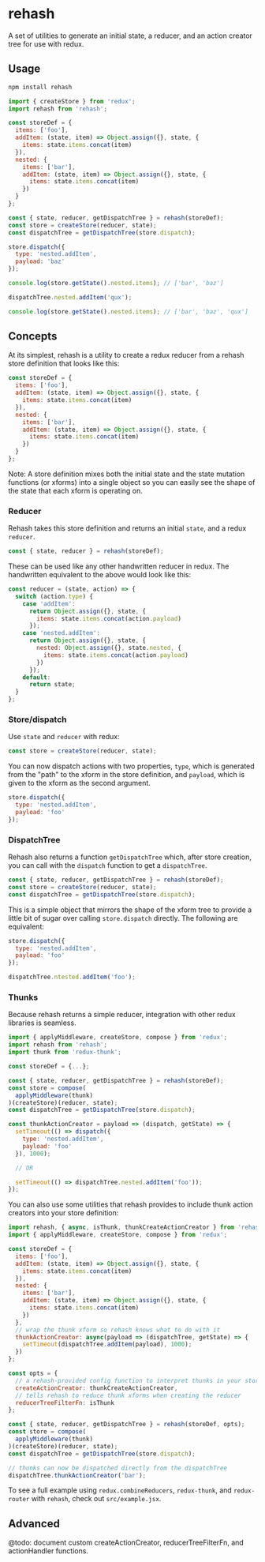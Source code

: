 # rehash

A set of utilities to generate an initial state, a reducer, and an action
creator tree for use with redux.

## Usage

```bash
npm install rehash
```

```javascript
import { createStore } from 'redux';
import rehash from 'rehash';

const storeDef = {
  items: ['foo'],
  addItem: (state, item) => Object.assign({}, state, {
    items: state.items.concat(item)
  }),
  nested: {
    items: ['bar'],
    addItem: (state, item) => Object.assign({}, state, {
      items: state.items.concat(item)
    })
  }
};

const { state, reducer, getDispatchTree } = rehash(storeDef);
const store = createStore(reducer, state);
const dispatchTree = getDispatchTree(store.dispatch);

store.dispatch({
  type: 'nested.addItem',
  payload: 'baz'
});

console.log(store.getState().nested.items); // ['bar', 'baz']

dispatchTree.nested.addItem('qux');

console.log(store.getState().nested.items); // ['bar', 'baz', 'qux']
```

## Concepts

At its simplest, rehash is a utility to create a redux reducer from a rehash store definition that looks like this:

```javascript
const storeDef = {
  items: ['foo'],
  addItem: (state, item) => Object.assign({}, state, {
    items: state.items.concat(item)
  }),
  nested: {
    items: ['bar'],
    addItem: (state, item) => Object.assign({}, state, {
      items: state.items.concat(item)
    })
  }
};
```

Note: A store definition mixes both the initial state and the state mutation functions (or xforms) into a single object so you can easily see the shape of the state that each xform is operating on.

### Reducer

Rehash takes this store definition and returns an initial `state`, and a redux `reducer`.

```javascript
const { state, reducer } = rehash(storeDef);
```

These can be used like any other handwritten reducer in redux. The handwritten equivalent to the above would look like this:

```javascript
const reducer = (state, action) => {
  switch (action.type) {
    case 'addItem':
      return Object.assign({}, state, {
        items: state.items.concat(action.payload)
      });
    case 'nested.addItem':
      return Object.assign({}, state, {
        nested: Object.assign({}, state.nested, {
          items: state.items.concat(action.payload)
        })
      });
    default:
      return state;
  }
};
```

### Store/dispatch

Use `state` and `reducer` with redux:

```javascript
const store = createStore(reducer, state);
```

You can now dispatch actions with two properties, `type`, which is generated from the "path" to the xform in the store definition, and `payload`, which is given to the xform as the second argument.

```javascript
store.dispatch({
  type: 'nested.addItem',
  payload: 'foo'
});
```

### DispatchTree

Rehash also returns a function `getDispatchTree` which, after store creation, you can call with the `dispatch` function to get a `dispatchTree`.

```javascript
const { state, reducer, getDispatchTree } = rehash(storeDef);
const store = createStore(reducer, state);
const dispatchTree = getDispatchTree(store.dispatch);
```

This is a simple object that mirrors the shape of the xform tree to provide a little bit of sugar over calling `store.dispatch` directly. The following are equivalent:

```javascript
store.dispatch({
  type: 'nested.addItem',
  payload: 'foo'
});

dispatchTree.ntested.addItem('foo');
```

### Thunks

Because rehash returns a simple reducer, integration with other redux libraries is seamless.

```javascript
import { applyMiddleware, createStore, compose } from 'redux';
import rehash from 'rehash';
import thunk from 'redux-thunk';

const storeDef = {...};

const { state, reducer, getDispatchTree } = rehash(storeDef);
const store = compose(
  applyMiddleware(thunk)
)(createStore)(reducer, state);
const dispatchTree = getDispatchTree(store.dispatch);

const thunkActionCreator = payload => (dispatch, getState) => {
  setTimeout(() => dispatch({
    type: 'nested.addItem',
    payload: 'foo'
  }), 1000);

  // OR

  setTimeout(() => dispatchTree.nested.addItem('foo'));
});
```

You can also use some utilities that rehash provides to include thunk action creators into your store definition:

```javascript
import rehash, { async, isThunk, thunkCreateActionCreator } from 'rehash';
import { applyMiddleware, createStore, compose } from 'redux';

const storeDef = {
  items: ['foo'],
  addItem: (state, item) => Object.assign({}, state, {
    items: state.items.concat(item)
  }),
  nested: {
    items: ['bar'],
    addItem: (state, item) => Object.assign({}, state, {
      items: state.items.concat(item)
    })
  },
  // wrap the thunk xform so rehash knows what to do with it
  thunkActionCreator: async(payload => (dispatchTree, getState) => {
    setTimeout(dispatchTree.addItem(payload), 1000);
  })
};

const opts = {
  // a rehash-provided config function to interpret thunks in your store def
  createActionCreator: thunkCreateActionCreator,
  // tells rehash to reduce thunk xforms when creating the reducer
  reducerTreeFilterFn: isThunk
};

const { state, reducer, getDispatchTree } = rehash(storeDef, opts);
const store = compose(
  applyMiddleware(thunk)
)(createStore)(reducer, state);
const dispatchTree = getDispatchTree(store.dispatch);

// thunks can now be dispatched directly from the dispatchTree
dispatchTree.thunkActionCreator('bar');
```

To see a full example using `redux.combineReducers`, `redux-thunk`, and `redux-router` with `rehash`, check out `src/example.jsx`.

## Advanced

@todo: document custom createActionCreator, reducerTreeFilterFn, and actionHandler functions.
